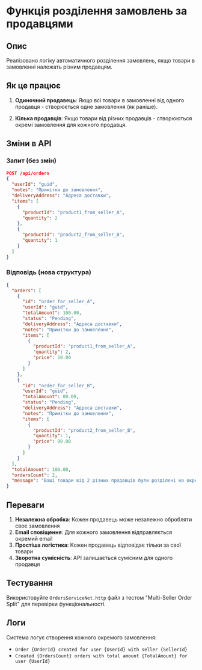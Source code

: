 # Функція розділення замовлень за продавцями

## Опис

Реалізовано логіку автоматичного розділення замовлень, якщо товари в замовленні належать різним продавцям.

## Як це працює

1. **Одиночний продавець**: Якщо всі товари в замовленні від одного продавця - створюється одне замовлення (як раніше).

2. **Кілька продавців**: Якщо товари від різних продавців - створюються окремі замовлення для кожного продавця.

## Зміни в API

### Запит (без змін)
```json
POST /api/orders
{
  "userId": "guid",
  "notes": "Примітки до замовлення",
  "deliveryAddress": "Адреса доставки", 
  "items": [
    {
      "productId": "product1_from_seller_A",
      "quantity": 2
    },
    {
      "productId": "product2_from_seller_B", 
      "quantity": 1
    }
  ]
}
```

### Відповідь (нова структура)
```json
{
  "orders": [
    {
      "id": "order_for_seller_A",
      "userId": "guid",
      "totalAmount": 100.00,
      "status": "Pending",
      "deliveryAddress": "Адреса доставки",
      "notes": "Примітки до замовлення",
      "items": [
        {
          "productId": "product1_from_seller_A",
          "quantity": 2,
          "price": 50.00
        }
      ]
    },
    {
      "id": "order_for_seller_B", 
      "userId": "guid",
      "totalAmount": 80.00,
      "status": "Pending",
      "deliveryAddress": "Адреса доставки",
      "notes": "Примітки до замовлення",
      "items": [
        {
          "productId": "product2_from_seller_B",
          "quantity": 1,
          "price": 80.00
        }
      ]
    }
  ],
  "totalAmount": 180.00,
  "ordersCount": 2,
  "message": "Ваші товари від 2 різних продавців були розділені на окремі замовлення."
}
```

## Переваги

1. **Незалежна обробка**: Кожен продавець може незалежно обробляти своє замовлення
2. **Email сповіщення**: Для кожного замовлення відправляється окремий email
3. **Простіша логістика**: Кожен продавець відповідає тільки за свої товари
4. **Зворотна сумісність**: API залишається сумісним для одного продавця

## Тестування

Використовуйте `OrdersServiceNet.http` файл з тестом "Multi-Seller Order Split" для перевірки функціональності.

## Логи

Система логує створення кожного окремого замовлення:
- `Order {OrderId} created for user {UserId} with seller {SellerId}`
- `Created {OrdersCount} orders with total amount {TotalAmount} for user {UserId}`
